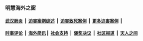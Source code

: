 
### 明慧海外之窗

####  [武汉肺炎](indexes/365.md?t=06201001) &nbsp;|&nbsp;  [迫害案例综述](indexes/328.md?t=06201001) &nbsp;|&nbsp; [迫害致死案例](indexes/277.md?t=06201001)  &nbsp;|&nbsp; [更多迫害案例](indexes/81.md?t=06201001)  &nbsp;|&nbsp; 
####  [时事评论](indexes/19.md?t=06201001) &nbsp;|&nbsp; [海外简讯](indexes/245.md?t=06201001)&nbsp;|&nbsp;  [社会支持](indexes/140.md?t=06201001) &nbsp;|&nbsp; [褒奖决议](indexes/282.md?t=06201001) &nbsp;|&nbsp; [社区报道](indexes/91.md?t=06201001)  &nbsp;|&nbsp; [天人之间](indexes/78.md?t=06201001) 

